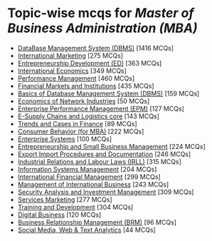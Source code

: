 # Topic-wise mcqs for *Master of Business Administration (MBA)*

- [DataBase Management System \(DBMS\)](https://mcqmate.com/topic/database-management-system) [1416 MCQs]
- [International Marketing](https://mcqmate.com/topic/international-marketing) [275 MCQs]
- [Entrepreneurship Development \(ED\)](https://mcqmate.com/topic/entrepreneurship-development) [363 MCQs]
- [International Economics](https://mcqmate.com/topic/international-economics) [349 MCQs]
- [Performance Management](https://mcqmate.com/topic/performance-management) [460 MCQs]
- [Financial Markets and Institutions](https://mcqmate.com/topic/financial-markets-and-institutions) [435 MCQs]
- [Basics of Database Management System \(DBMS\)](https://mcqmate.com/topic/basics-of-database-management-system-dbms) [159 MCQs]
- [Economics of Network Industries](https://mcqmate.com/topic/economics-of-network-industries) [50 MCQs]
- [Enterprise Performance Management \(EPM\)](https://mcqmate.com/topic/enterprise-performance-management) [127 MCQs]
- [E\-Supply Chains and Logistics core](https://mcqmate.com/topic/e-supply-chains-and-logistics-core) [143 MCQs]
- [Trends and Cases in Finance](https://mcqmate.com/topic/trends-and-cases-in-finance) [89 MCQs]
- [Consumer Behavior \(for MBA\)](https://mcqmate.com/topic/consumer-behavior-for-mba) [222 MCQs]
- [Enterprise Systems](https://mcqmate.com/topic/enterprise-systems) [100 MCQs]
- [Entrepreneurship and Small Business Management](https://mcqmate.com/topic/entrepreneurship-and-small-business-management) [224 MCQs]
- [Export Import Procedures and Documentation](https://mcqmate.com/topic/export-import-procedures-and-documentation) [246 MCQs]
- [Industrial Relations and Labour Laws \(IRLL\)](https://mcqmate.com/topic/industrial-relations-and-labour-laws-irll) [315 MCQs]
- [Information Systems Management](https://mcqmate.com/topic/information-systems-management) [204 MCQs]
- [International Financial Management](https://mcqmate.com/topic/international-financial-management) [299 MCQs]
- [Management of International Business](https://mcqmate.com/topic/management-of-international-business) [243 MCQs]
- [Security Analysis and Investment Management](https://mcqmate.com/topic/security-analysis-and-investment-management) [309 MCQs]
- [Services Marketing](https://mcqmate.com/topic/services-marketing) [277 MCQs]
- [Training and Development](https://mcqmate.com/topic/training-and-development) [304 MCQs]
- [Digital Business](https://mcqmate.com/topic/digital-business) [120 MCQs]
- [Business Relationship Management \(BRM\)](https://mcqmate.com/topic/business-relationship-management-brm) [96 MCQs]
- [Social Media, Web & Text Analytics](https://mcqmate.com/topic/social-media-web-text-analytics) [44 MCQs]

